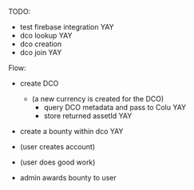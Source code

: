 TODO:

- test firebase integration YAY
- dco lookup YAY
- dco creation  
- dco join YAY


Flow:

- create DCO
  - (a new currency is created for the DCO)
     - query DCO metadata and pass to Colu YAY
     - store returned assetId YAY

- create a bounty within dco YAY
- (user creates account)
- (user does good work)
- admin awards bounty to user
